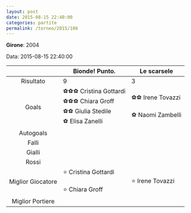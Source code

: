 ```yaml
---
layout: post
date: 2015-08-15 22:40:00
categories: partite
permalink: /torneo/2015/106
---
```

**Girone**: 2004

Data: 2015-08-15 22:40:00

| | Bionde! Punto. | Le scarsele |
|:-----:|-----|-----|
Risultato|9|3
Goals|⚽⚽⚽ Cristina Gottardi<br/>⚽⚽⚽ Chiara Groff<br/>⚽⚽ Giulia Stedile<br/>⚽ Elisa Zanelli|⚽⚽ Irene Tovazzi<br/><br/>⚽ Naomi Zambelli<br/>
Autogoals||
Falli||
Gialli||
Rossi||
Miglior Giocatore|⭐ Cristina Gottardi<br/><br/>⭐ Chiara Groff<br/>|⭐ Irene Tovazzi<br/>
Miglior Portiere||